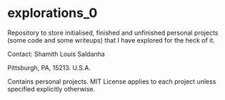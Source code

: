 # explorations_0
Repository to store initialised, finished and unfinished personal projects (some code and some writeups) that I have explored for the heck of it.

Contact:
Shamith Louis Saldanha

Pittsburgh, PA, 15213.
U.S.A.

Contains personal projects.
MIT License applies to each project unless specified explicitly otherwise.
